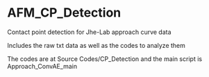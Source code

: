 # AFM_CP_Detection
Contact point detection for Jhe-Lab approach curve data

Includes the raw txt data as well as the codes to analyze them

The codes are at Source Codes/CP_Detection
and the main script is Approach_ConvAE_main
